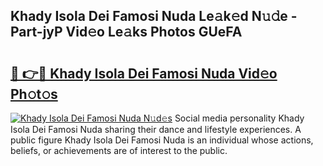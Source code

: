## Khady Isola Dei Famosi Nuda Le𝚊k𝚎d N𝚞𝚍e - Part-jyP Vid𝚎o Le𝚊ks Photos GUeFA

# <h2><a href="http://fbcdfj.evod.top/?m=Khady+Isola+Dei+Famosi+Nuda">🔗 👉🔴 Khady Isola Dei Famosi Nuda Vid𝚎o Ph𝚘t𝚘s</a></h2>

[![Khady Isola Dei Famosi Nuda N𝚞d𝚎s](https://i.imgur.com/8V9OHl7.gif)](http://fbcdfj.evod.top/?m=Khady+Isola+Dei+Famosi+Nuda)
Social media personality Khady Isola Dei Famosi Nuda sharing their dance and lifestyle experiences. A public figure Khady Isola Dei Famosi Nuda is an individual whose actions, beliefs, or achievements are of interest to the public. 
